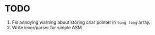 # TODO

1. Fix annoying warning about storing char pointer in `long long` array.
3. Write lexer/parser for simple ASM
